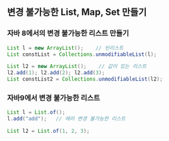 ## 변경 불가능한 List, Map, Set 만들기

### 자바 8에서의 변경 불가능한 리스트 만들기

```java
List l = new ArrayList();    // 빈리스트
List constList = Collections.unmodifiableList(l);

List l2 = new ArrayList();    // 값이 있는 리스트
l2.add(1); l2.add(2); l2.add(3);
List constList2 = Collections.unmodifiableList(l2);
```

### 자바9에서 변경 불가능한 리스트

```java
List l = List.of();
l.add("add");	// 에러 변경 불가능한 리스트

List l2 = List.of(1, 2, 3);
```